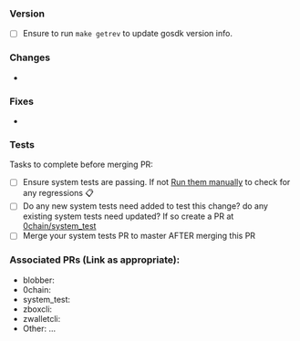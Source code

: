 ### Version
- [ ] Ensure to run `make getrev` to update gosdk version info.


### Changes
-

### Fixes
-

### Tests
Tasks to complete before merging PR:
- [ ]  Ensure system tests are passing. If not [Run them manually](https://github.com/0chain/gosdk/actions/workflows/system_tests.yml) to check for any regressions :clipboard:
- [ ]  Do any new system tests need added to test this change? do any existing system tests need updated? If so create a PR at [0chain/system_test](https://github.com/0chain/system_test)
- [ ]  Merge your system tests PR to master AFTER merging this PR

### Associated PRs (Link as appropriate):
- blobber:
- 0chain:
- system_test:
- zboxcli:
- zwalletcli:
- Other: ...

